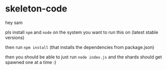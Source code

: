 # skeleton-code

hey sam

pls install ```npm``` and ```node``` on the system you want to run this on
(latest stable versions)

then run ```npm install``` (that installs the dependencies from package.json)

then you should be able to just run 
```node index.js```
and the shards should get spawned one at a time :)
